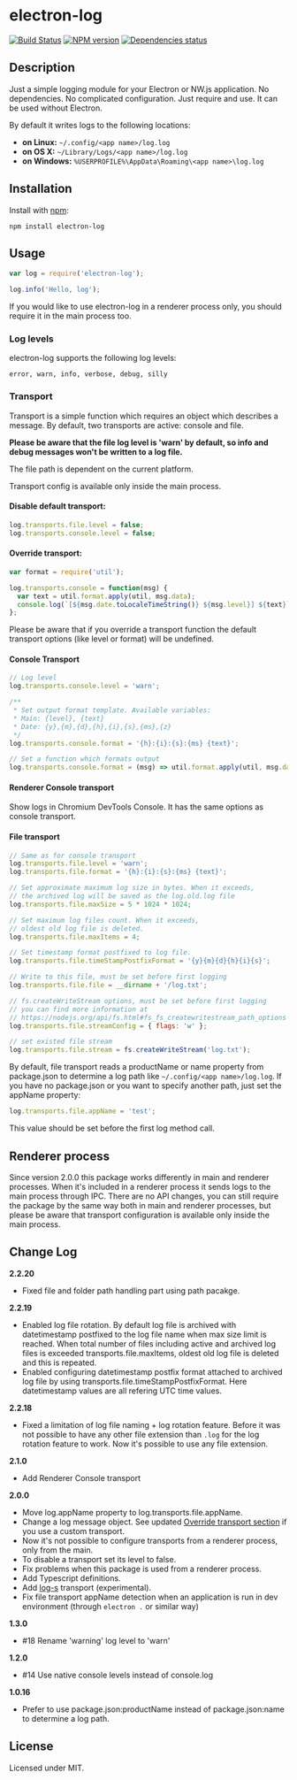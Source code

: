 # electron-log
[![Build Status](https://travis-ci.org/megahertz/electron-log.svg?branch=master)](https://travis-ci.org/megahertz/electron-log)
[![NPM version](https://badge.fury.io/js/electron-log.svg)](https://badge.fury.io/js/electron-log)
[![Dependencies status](https://david-dm.org/megahertz/electron-log/status.svg)](https://david-dm.org/megahertz/electron-log)

## Description

Just a simple logging module for your Electron or NW.js application.
No dependencies. No complicated configuration. Just require and use.
It can be used without Electron.

By default it writes logs to the following locations:

 * **on Linux:** `~/.config/<app name>/log.log`
 * **on OS X:** `~/Library/Logs/<app name>/log.log`
 * **on Windows:** `%USERPROFILE%\AppData\Roaming\<app name>\log.log`

## Installation

Install with [npm](https://npmjs.org/package/electron-log):

    npm install electron-log

## Usage

```js
var log = require('electron-log');

log.info('Hello, log');
```

If you would like to use electron-log in a renderer process only, you
should require it in the main process too.

### Log levels

electron-log supports the following log levels:

    error, warn, info, verbose, debug, silly

### Transport

Transport is a simple function which requires an object which describes
a message. By default, two transports are active: console and file.

**Please be aware that the file log level is 'warn' by default, so info
and debug messages won't be written to a log file.**

The file path is dependent on the current platform.

Transport config is available only inside the main process.

#### Disable default transport:

```js
log.transports.file.level = false;
log.transports.console.level = false;
```

#### Override transport:

```js
var format = require('util');

log.transports.console = function(msg) {
  var text = util.format.apply(util, msg.data);
  console.log(`[${msg.date.toLocaleTimeString()} ${msg.level}] ${text}`);
};
```
Please be aware that if you override a transport function the default
transport options (like level or format) will be undefined.

#### Console Transport

```js
// Log level
log.transports.console.level = 'warn';

/**
 * Set output format template. Available variables:
 * Main: {level}, {text}
 * Date: {y},{m},{d},{h},{i},{s},{ms},{z}
 */
log.transports.console.format = '{h}:{i}:{s}:{ms} {text}';

// Set a function which formats output
log.transports.console.format = (msg) => util.format.apply(util, msg.data);
```

#### Renderer Console transport
Show logs in Chromium DevTools Console. It has the same options as
console transport.

#### File transport

```js
// Same as for console transport
log.transports.file.level = 'warn';
log.transports.file.format = '{h}:{i}:{s}:{ms} {text}';

// Set approximate maximum log size in bytes. When it exceeds,
// the archived log will be saved as the log.old.log file
log.transports.file.maxSize = 5 * 1024 * 1024;

// Set maximum log files count. When it exceeds,
// oldest old log file is deleted.
log.transports.file.maxItems = 4;

// Set timestamp format postfixed to log file.
log.transports.file.timeStampPostfixFormat = '{y}{m}{d}{h}{i}{s}';

// Write to this file, must be set before first logging
log.transports.file.file = __dirname + '/log.txt';

// fs.createWriteStream options, must be set before first logging
// you can find more information at
// https://nodejs.org/api/fs.html#fs_fs_createwritestream_path_options
log.transports.file.streamConfig = { flags: 'w' };

// set existed file stream
log.transports.file.stream = fs.createWriteStream('log.txt');
```

By default, file transport reads a productName or name property from
package.json to determine a log path like
`~/.config/<app name>/log.log`. If you have no package.json or you want
to specify another path, just set the appName property:

```js
log.transports.file.appName = 'test';
```
This value should be set before the first log method call.

## Renderer process

Since version 2.0.0 this package works differently in main and renderer
processes. When it's included in a renderer process it sends logs to
the main process through IPC. There are no API changes, you can still
require the package by the same way both in main and renderer processes,
but please be aware that transport configuration is available only
inside the main process.

## Change Log

**2.2.20**

- Fixed file and folder path handling part using path pacakge.

**2.2.19**

- Enabled log file rotation.
  By default log file is archived with datetimestamp postfixed to the log file name when max size limit is reached.
  When total number of files including active and archived log files is exceeded transports.file.maxItems, oldest old log file is deleted and this is repeated.
- Enabled configuring datetimestamp postfix format attached to archived log file by using transports.file.timeStampPostfixFormat.
  Here datetimestamp values are all refering UTC time values.

**2.2.18**

- Fixed a limitation of log file naming + log rotation feature.
  Before it was not possible to have any other file extension than
  `.log` for the log rotation feature to work. Now it's possible to
  use any file extension.

**2.1.0**
 - Add Renderer Console transport

**2.0.0**
 - Move log.appName property to log.transports.file.appName.
 - Change a log message object. See updated
 [Override transport section](#override-transport) if you use a custom
 transport.
 - Now it's not possible to configure transports from a renderer
 process, only from the main.
 - To disable a transport set its level to false.
 - Fix problems when this package is used from a renderer process.
 - Add Typescript definitions.
 - Add [log-s](https://github.com/megahertz/log-s) transport
 (experimental).
 - Fix file transport appName detection when an application is run
 in dev environment (through `electron .` or similar way)

**1.3.0**

- #18 Rename 'warning' log level to 'warn'

**1.2.0**

 - #14 Use native console levels instead of console.log

**1.0.16**

 - Prefer to use package.json:productName instead of package.json:name
 to determine a log path.

## License

Licensed under MIT.

